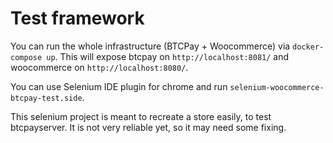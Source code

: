 # Test framework

You can run the whole infrastructure (BTCPay + Woocommerce) via `docker-compose up`.
This will expose btcpay on `http://localhost:8081/` and woocommerce on `http://localhost:8080/`.

You can use Selenium IDE plugin for chrome and run `selenium-woocommerce-btcpay-test.side`.

This selenium project is meant to recreate a store easily, to test btcpayserver.
It is not very reliable yet, so it may need some fixing.